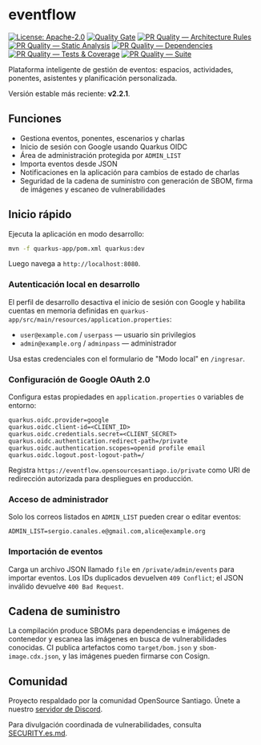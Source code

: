 # eventflow

[![License: Apache-2.0](https://img.shields.io/badge/License-Apache_2.0-blue.svg)](LICENSE)
[![Quality Gate](https://github.com/scanalesespinoza/eventflow/actions/workflows/quality.yml/badge.svg)](https://github.com/scanalesespinoza/eventflow/actions/workflows/quality.yml)
[![PR Quality — Architecture Rules](https://github.com/scanalesespinoza/eventflow/actions/workflows/pr-architecture-rules.yml/badge.svg)](https://github.com/scanalesespinoza/eventflow/actions/workflows/pr-architecture-rules.yml)
[![PR Quality — Static Analysis](https://github.com/scanalesespinoza/eventflow/actions/workflows/pr-static-analysis.yml/badge.svg)](https://github.com/scanalesespinoza/eventflow/actions/workflows/pr-static-analysis.yml)
[![PR Quality — Dependencies](https://github.com/scanalesespinoza/eventflow/actions/workflows/pr-deps-hygiene.yml/badge.svg)](https://github.com/scanalesespinoza/eventflow/actions/workflows/pr-deps-hygiene.yml)
[![PR Quality — Tests & Coverage](https://github.com/scanalesespinoza/eventflow/actions/workflows/pr-tests-coverage.yml/badge.svg)](https://github.com/scanalesespinoza/eventflow/actions/workflows/pr-tests-coverage.yml)
[![PR Quality — Suite](https://github.com/scanalesespinoza/eventflow/actions/workflows/pr-quality-suite.yml/badge.svg)](https://github.com/scanalesespinoza/eventflow/actions/workflows/pr-quality-suite.yml)

Plataforma inteligente de gestión de eventos: espacios, actividades, ponentes, asistentes y planificación personalizada.

Versión estable más reciente: **v2.2.1**.

## Funciones
- Gestiona eventos, ponentes, escenarios y charlas
- Inicio de sesión con Google usando Quarkus OIDC
- Área de administración protegida por `ADMIN_LIST`
- Importa eventos desde JSON
- Notificaciones en la aplicación para cambios de estado de charlas
- Seguridad de la cadena de suministro con generación de SBOM, firma de imágenes y escaneo de vulnerabilidades

## Inicio rápido
Ejecuta la aplicación en modo desarrollo:

```bash
mvn -f quarkus-app/pom.xml quarkus:dev
```

Luego navega a `http://localhost:8080`.

### Autenticación local en desarrollo
El perfil de desarrollo desactiva el inicio de sesión con Google y habilita cuentas en memoria
definidas en `quarkus-app/src/main/resources/application.properties`:

- `user@example.com` / `userpass` — usuario sin privilegios
- `admin@example.org` / `adminpass` — administrador

Usa estas credenciales con el formulario de "Modo local" en `/ingresar`.

### Configuración de Google OAuth 2.0
Configura estas propiedades en `application.properties` o variables de entorno:

```
quarkus.oidc.provider=google
quarkus.oidc.client-id=<CLIENT_ID>
quarkus.oidc.credentials.secret=<CLIENT_SECRET>
quarkus.oidc.authentication.redirect-path=/private
quarkus.oidc.authentication.scopes=openid profile email
quarkus.oidc.logout.post-logout-path=/
```

Registra `https://eventflow.opensourcesantiago.io/private` como URI de redirección autorizada para despliegues en producción.

### Acceso de administrador
Solo los correos listados en `ADMIN_LIST` pueden crear o editar eventos:

```
ADMIN_LIST=sergio.canales.e@gmail.com,alice@example.org
```

### Importación de eventos
Carga un archivo JSON llamado `file` en `/private/admin/events` para importar eventos. Los IDs duplicados devuelven `409 Conflict`; el JSON inválido devuelve `400 Bad Request`.

## Cadena de suministro
La compilación produce SBOMs para dependencias e imágenes de contenedor y escanea las imágenes en busca de vulnerabilidades conocidas. CI publica artefactos como `target/bom.json` y `sbom-image.cdx.json`, y las imágenes pueden firmarse con Cosign.

## Comunidad
Proyecto respaldado por la comunidad OpenSource Santiago. Únete a nuestro [servidor de Discord](https://discord.gg/3eawzc9ybc).

Para divulgación coordinada de vulnerabilidades, consulta [SECURITY.es.md](SECURITY.es.md).
